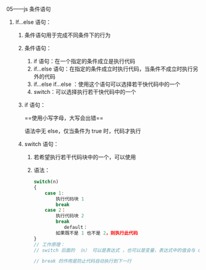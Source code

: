 05——js 条件语句

1. If...else 语句：

   1. 条件语句用于完成不同条件下的行为

   2. 条件语句：

      1. if 语句：在一个指定的条件成立是执行代码
      2. if...else 语句：在指定的条件成立时执行代码，当条件不成立时执行另外的代码
      3. if...else  if...else ：使用这个语句可以选择若干快代码中的一个
      4. switch：可以选择执行若干快代码中的一个

   3. if 语句：

      ==使用小写字母，大写会出错==

      语法中无 else，仅当条件为 true 时，代码才执行

   4. switch 语句：

      1. 若希望执行若干代码块中的一个，可以使用

      2. 语法：

         ```javascript
         switch(n)
         {
             case 1:
                 执行代码块 1
                 break
             case 2：
                 执行代码块 2
                 break
            		default：
                 如果既不是 1 也不是 2，则执行此代码
         }
         // 工作原理：
         // switch 后面的 （n） 可以是表达式 ，也可以是变量，表达式中的值会与 case 中的数字作比较，如果与某个 case 相匹配，那么其后代码被执行
         
         // break 的作用是防止代码自动执行到下一行
         ```
